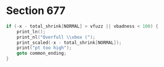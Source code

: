 # Section 677

```c << Report an overfull vbox and |goto common_ending|, if this box is sufficiently bad >>=
if (-x - total_shrink[NORMAL] > vfuzz || vbadness < 100) {
    print_ln();
    print_nl("Overfull \\vbox (");
    print_scaled(-x - total_shrink[NORMAL]);
    print("pt too high");
    goto common_ending;
}
```
